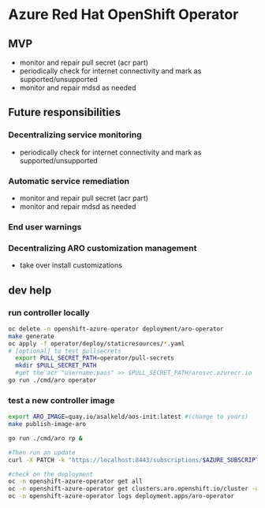 # Azure Red Hat OpenShift Operator

## MVP

* monitor and repair pull secret (acr part)
* periodically check for internet connectivity and mark as supported/unsupported
* monitor and repair mdsd as needed

## Future responsibilities

### Decentralizing service monitoring

* periodically check for internet connectivity and mark as supported/unsupported

### Automatic service remediation

* monitor and repair pull secret (acr part)
* monitor and repair mdsd as needed

### End user warnings

### Decentralizing ARO customization management

* take over install customizations

## dev help

### run controller locally
```sh
oc delete -n openshift-azure-operator deployment/aro-operator
make generate
oc apply -f operator/deploy/staticresources/*.yaml
# [optional] to test pullsecrets
  export PULL_SECRET_PATH=operator/pull-secrets
  mkdir $PULL_SECRET_PATH
  #get the acr "username:pass" >> $PULL_SECRET_PATH/arosvc.azurecr.io
go run ./cmd/aro operator
```

### test a new controller image

```sh
export ARO_IMAGE=quay.io/asalkeld/aos-init:latest #(change to yours)
make publish-image-aro

go run ./cmd/aro rp &

#Then run an update
curl -X PATCH -k "https://localhost:8443/subscriptions/$AZURE_SUBSCRIPTION_ID/resourceGroups/$RESOURCEGROUP/providers/Microsoft.RedHatOpenShift/openShiftClusters/$CLUSTER?api-version=admin" --header "Content-Type: application/json" -d "{}"

#check on the deployment
oc -n openshift-azure-operator get all
oc -n openshift-azure-operator get clusters.aro.openshift.io/cluster -o yaml
oc -n openshift-azure-operator logs deployment.apps/aro-operator
```
